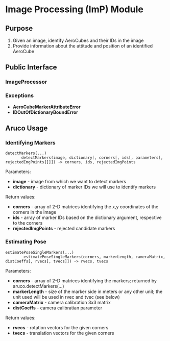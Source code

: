 # Image Processing (ImP) Module
## Purpose
1. Given an image, identify AeroCubes and their IDs in the image
2. Provide information about the attitude and position of an identified AeroCube

## Public Interface
### ImageProcessor
### Exceptions
* **AeroCubeMarkerAttributeError**
* **IDOutOfDictionaryBoundError**

## Aruco Usage
### Identifying Markers
```
detectMarkers(...)
       detectMarkers(image, dictionary[, corners[, ids[, parameters[, rejectedImgPoints]]]]) -> corners, ids, rejectedImgPoints
```
Parameters:
* **image** - image from which we want to detect markers
* **dictionary** - dictionary of marker IDs we will use to identify markers

Return values:
* **corners** - array of 2-D matrices identifying the x,y coordinates of the corners in the image
* **ids** - array of marker IDs based on the dictionary argument, respective to the corners
* **rejectedImgPoints** - rejected candidate markers

### Estimating Pose
```
estimatePoseSingleMarkers(...)
        estimatePoseSingleMarkers(corners, markerLength, cameraMatrix, distCoeffs[, rvecs[, tvecs]]) -> rvecs, tvecs
```
Parameters:
* **corners** - array of 2-D matrices identifying the markers; returned by aruco.detectMarkers(...)
* **markerLength** - size of the marker side in meters or any other unit; the unit used will be used in rvec and tvec (see below)
* **cameraMatrix** - camera calibration 3x3 matrix
* **distCoeffs** - camera calibratian parameter

Return values:
* **rvecs** - rotation vectors for the given corners
* **tvecs** - translation vectors for the given corners
